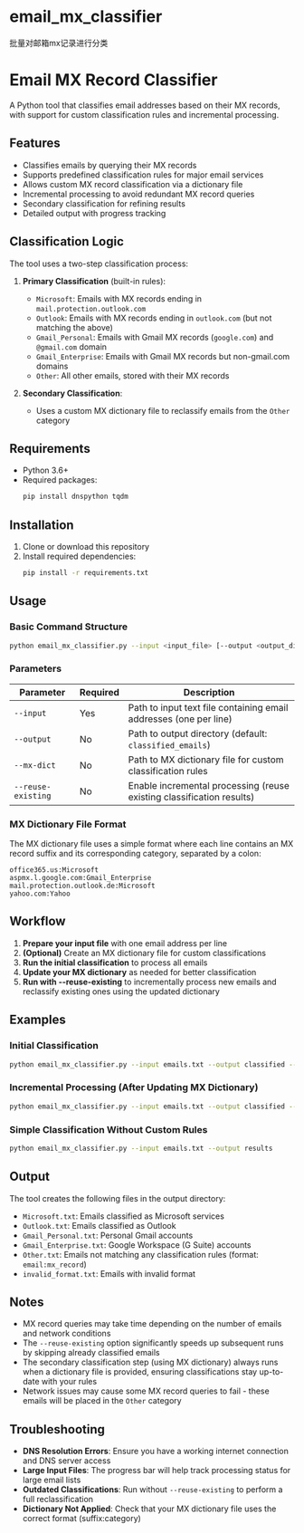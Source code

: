 # email_mx_classifier
批量对邮箱mx记录进行分类
# Email MX Record Classifier

A Python tool that classifies email addresses based on their MX records, with support for custom classification rules and incremental processing.

## Features

- Classifies emails by querying their MX records
- Supports predefined classification rules for major email services
- Allows custom MX record classification via a dictionary file
- Incremental processing to avoid redundant MX record queries
- Secondary classification for refining results
- Detailed output with progress tracking

## Classification Logic

The tool uses a two-step classification process:

1. **Primary Classification** (built-in rules):
   - `Microsoft`: Emails with MX records ending in `mail.protection.outlook.com`
   - `Outlook`: Emails with MX records ending in `outlook.com` (but not matching the above)
   - `Gmail_Personal`: Emails with Gmail MX records (`google.com`) and `@gmail.com` domain
   - `Gmail_Enterprise`: Emails with Gmail MX records but non-gmail.com domains
   - `Other`: All other emails, stored with their MX records

2. **Secondary Classification**:
   - Uses a custom MX dictionary file to reclassify emails from the `Other` category

## Requirements

- Python 3.6+
- Required packages:
  ```bash
  pip install dnspython tqdm
  ```

## Installation

1. Clone or download this repository
2. Install required dependencies:
   ```bash
   pip install -r requirements.txt
   ```

## Usage

### Basic Command Structure

```bash
python email_mx_classifier.py --input <input_file> [--output <output_dir>] [--mx-dict <dict_file>] [--reuse-existing]
```

### Parameters

| Parameter | Required | Description |
|-----------|----------|-------------|
| `--input` | Yes | Path to input text file containing email addresses (one per line) |
| `--output` | No | Path to output directory (default: `classified_emails`) |
| `--mx-dict` | No | Path to MX dictionary file for custom classification rules |
| `--reuse-existing` | No | Enable incremental processing (reuse existing classification results) |

### MX Dictionary File Format

The MX dictionary file uses a simple format where each line contains an MX record suffix and its corresponding category, separated by a colon:

```
office365.us:Microsoft
aspmx.l.google.com:Gmail_Enterprise
mail.protection.outlook.de:Microsoft
yahoo.com:Yahoo
```

## Workflow

1. **Prepare your input file** with one email address per line
2. **(Optional)** Create an MX dictionary file for custom classifications
3. **Run the initial classification** to process all emails
4. **Update your MX dictionary** as needed for better classification
5. **Run with --reuse-existing** to incrementally process new emails and reclassify existing ones using the updated dictionary

## Examples

### Initial Classification

```bash
python email_mx_classifier.py --input emails.txt --output classified --mx-dict mx_rules.txt
```

### Incremental Processing (After Updating MX Dictionary)

```bash
python email_mx_classifier.py --input emails.txt --output classified --mx-dict mx_rules.txt --reuse-existing
```

### Simple Classification Without Custom Rules

```bash
python email_mx_classifier.py --input emails.txt --output results
```

## Output

The tool creates the following files in the output directory:

- `Microsoft.txt`: Emails classified as Microsoft services
- `Outlook.txt`: Emails classified as Outlook
- `Gmail_Personal.txt`: Personal Gmail accounts
- `Gmail_Enterprise.txt`: Google Workspace (G Suite) accounts
- `Other.txt`: Emails not matching any classification rules (format: `email:mx_record`)
- `invalid_format.txt`: Emails with invalid format

## Notes

- MX record queries may take time depending on the number of emails and network conditions
- The `--reuse-existing` option significantly speeds up subsequent runs by skipping already classified emails
- The secondary classification step (using MX dictionary) always runs when a dictionary file is provided, ensuring classifications stay up-to-date with your rules
- Network issues may cause some MX record queries to fail - these emails will be placed in the `Other` category

## Troubleshooting

- **DNS Resolution Errors**: Ensure you have a working internet connection and DNS server access
- **Large Input Files**: The progress bar will help track processing status for large email lists
- **Outdated Classifications**: Run without `--reuse-existing` to perform a full reclassification
- **Dictionary Not Applied**: Check that your MX dictionary file uses the correct format (suffix:category)

